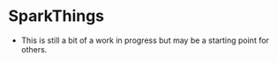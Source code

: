 # SparkThings

* This is still a bit of a work in progress but may be a starting point for others.

